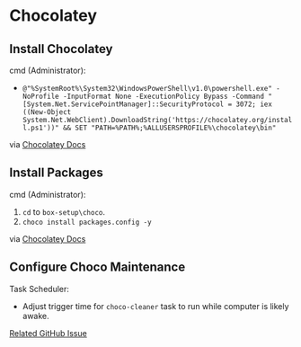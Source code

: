 # Chocolatey

## Install Chocolatey

cmd (Administrator):
 - `@"%SystemRoot%\System32\WindowsPowerShell\v1.0\powershell.exe" -NoProfile -InputFormat None -ExecutionPolicy Bypass -Command " [System.Net.ServicePointManager]::SecurityProtocol = 3072; iex ((New-Object System.Net.WebClient).DownloadString('https://chocolatey.org/install.ps1'))" && SET "PATH=%PATH%;%ALLUSERSPROFILE%\chocolatey\bin"`
 
 via [Chocolatey Docs](https://chocolatey.org/docs/installation)

## Install Packages

cmd (Administrator):
 1. `cd` to `box-setup\choco`.
 2. `choco install packages.config -y`
 
 via [Chocolatey Docs](https://chocolatey.org/docs/commandsinstall)

## Configure Choco Maintenance

Task Scheduler:
 - Adjust trigger time for `choco-cleaner` task to run while computer is likely awake.
 
 [Related GitHub Issue](https://github.com/bcurran3/ChocolateyPackages/issues/151)
